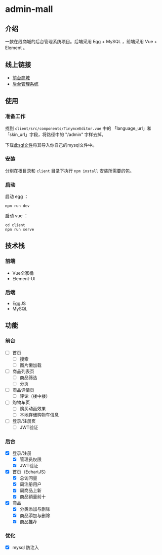 # admin-mall

## 介绍

一款在线商城的后台管理系统项目。后端采用 Egg + MySQL ，前端采用 Vue + Element 。

## 线上链接

- [前台商城]()
- [后台管理系统](http://mall.evelance.cn/admin)

## 使用

### 准备工作

找到 `client/src/components/TinymceEditor.vue` 中的 「language_url」和「skin_url」字段，将路径中的 "/admin" 字样去掉。

下载[此sql文件](sw-mall.sql)将其导入你自己的mysql文件中。

### 安装

分别在根目录和 `client` 目录下执行 `npm install` 安装所需要的包。

### 启动

启动 egg ：

```shell
npm run dev
```

启动 vue ：

```shell
cd client
npm run serve
```

## 技术栈

### 前端

- Vue全家桶
- Element-UI

### 后端

- EggJS
- MySQL

## 功能

### 前台

- [ ] 首页
  - [ ] 搜索
  - [ ] 图片懒加载
- [ ] 商品列表页
  - [ ] 商品筛选
  - [ ] 分页
- [ ] 商品详情页
  - [ ] 评论（楼中楼）
- [ ] 购物车页
  - [ ] 购买动画效果
  - [ ] 本地存储购物车信息
- [ ] 登录/注册页
  - [ ] JWT验证

### 后台

- [x] 登录/注册
  - [x] 管理员权限
  - [x] JWT验证
- [x] 首页（EchartJS）
  - [x] 总访问量
  - [x] 周注册用户
  - [x] 周商品上新
  - [x] 商品销量前十
- [x] 商品
  - [x] 分类添加与删除
  - [x] 商品添加与删除
  - [x] 商品推荐

### 优化

- [x] mysql 防注入
